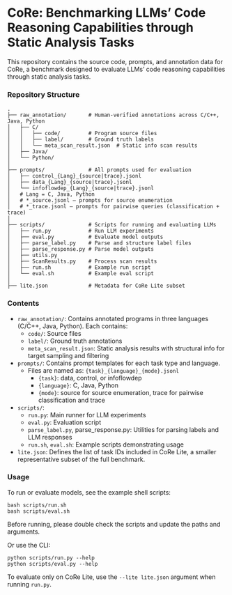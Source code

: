 # CoRe: Benchmarking LLMs’ Code Reasoning Capabilities through Static Analysis Tasks

This repository contains the source code, prompts, and annotation data for CoRe, a benchmark designed to evaluate LLMs’ code reasoning capabilities through static analysis tasks.

### Repository Structure
```
.
├── raw_annotation/       # Human-verified annotations across C/C++, Java, Python
│   ├── C/
│   │   ├── code/         # Program source files
│   │   ├── label/        # Ground truth labels
│   │   └── meta_scan_result.json  # Static info scan results
│   ├── Java/
│   └── Python/
│
├── prompts/              # All prompts used for evaluation
│   ├── control_{Lang}_{source|trace}.jsonl
│   ├── data_{Lang}_{source|trace}.jsonl
│   └── infoflowdep_{Lang}_{source|trace}.jsonl
│   # Lang = C, Java, Python
│   # *_source.jsonl — prompts for source enumeration
│   # *_trace.jsonl — prompts for pairwise queries (classification + trace)
│
├── scripts/              # Scripts for running and evaluating LLMs
│   ├── run.py            # Run LLM experiments
│   ├── eval.py           # Evaluate model outputs
│   ├── parse_label.py    # Parse and structure label files
│   ├── parse_response.py # Parse model outputs
│   ├── utils.py
│   ├── ScanResults.py    # Process scan results
│   ├── run.sh            # Example run script
│   └── eval.sh           # Example eval script
│
├── lite.json             # Metadata for CoRe Lite subset

```


### Contents

- `raw_annotation/`: Contains annotated programs in three languages (C/C++, Java, Python). Each contains:
    - `code/`: Source files
    - `label/`: Ground truth annotations
    - `meta_scan_result.json`: Static analysis results with structural info for target sampling and filtering
- `prompts/`: Contains prompt templates for each task type and language.
    - Files are named as: `{task}_{language}_{mode}.jsonl`
        - `{task}`: data, control, or infoflowdep
        - `{language}`: C, Java, Python
        - `{mode}`: source for source enumeration, trace for pairwise classification and trace
- `scripts/`:
    - `run.py`: Main runner for LLM experiments
    - `eval.py`: Evaluation script
    - `parse_label.py`, parse_response.py: Utilities for parsing labels and LLM responses
    - `run.sh`, `eval.sh`: Example scripts demonstrating usage
- `lite.json`: Defines the list of task IDs included in CoRe Lite, a smaller representative subset of the full benchmark.


### Usage

To run or evaluate models, see the example shell scripts:


```
bash scripts/run.sh
bash scripts/eval.sh
```
Before running, please double check the scripts and update the paths and arguments.


Or use the CLI:

```
python scripts/run.py --help
python scripts/eval.py --help
```

To evaluate only on CoRe Lite, use the `--lite lite.json` argument when running `run.py`.

